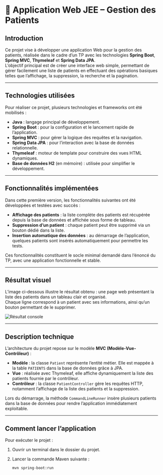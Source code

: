 # 🏥 Application Web JEE – Gestion des Patients

## Introduction

Ce projet vise à développer une application Web pour la gestion des patients, réalisée dans le cadre d’un TP avec les technologies **Spring Boot**, **Spring MVC**, **Thymeleaf** et **Spring Data JPA**.  
L’objectif principal est de créer une interface web simple, permettant de gérer facilement une liste de patients en effectuant des opérations basiques telles que l’affichage, la suppression, la recherche et la pagination.

---

## Technologies utilisées

Pour réaliser ce projet, plusieurs technologies et frameworks ont été mobilisés :

- **Java** : langage principal de développement.
- **Spring Boot** : pour la configuration et le lancement rapide de l’application.
- **Spring MVC** : pour gérer la logique des requêtes et la navigation.
- **Spring Data JPA** : pour l’interaction avec la base de données relationnelle.
- **Thymeleaf** : moteur de template pour construire des vues HTML dynamiques.
- **Base de données H2** (en mémoire) : utilisée pour simplifier le développement.

---

## Fonctionnalités implémentées

Dans cette première version, les fonctionnalités suivantes ont été développées et testées avec succès :

- **Affichage des patients** : la liste complète des patients est récupérée depuis la base de données et affichée sous forme de tableau.
- **Suppression d’un patient** : chaque patient peut être supprimé via un bouton dédié dans la liste.
- **Insertion automatique des données** : au démarrage de l’application, quelques patients sont insérés automatiquement pour permettre les tests.

Ces fonctionnalités constituent le socle minimal demandé dans l’énoncé du TP, avec une application fonctionnelle et stable.

---

## Résultat visuel

L’image ci-dessous illustre le résultat obtenu : une page web présentant la liste des patients dans un tableau clair et organisé.  
Chaque ligne correspond à un patient avec ses informations, ainsi qu’un bouton permettant de le supprimer.

![Résultat console](screenshots/résultat.PNG)


---

## Description technique

L’architecture du projet repose sur le modèle **MVC (Modèle-Vue-Contrôleur)** :

- **Modèle** : la classe `Patient` représente l’entité métier. Elle est mappée à la table `PATIENTS` dans la base de données grâce à JPA.
- **Vue** : réalisée avec Thymeleaf, elle affiche dynamiquement la liste des patients fournie par le contrôleur.
- **Contrôleur** : la classe `PatientController` gère les requêtes HTTP, notamment l’affichage de la liste des patients et la suppression.

Lors du démarrage, la méthode `CommandLineRunner` insère plusieurs patients dans la base de données pour rendre l’application immédiatement exploitable.

---

## Comment lancer l’application

Pour exécuter le projet :

1. Ouvrir un terminal dans le dossier du projet.
2. Lancer la commande Maven suivante :

   ```bash
   mvn spring-boot:run
